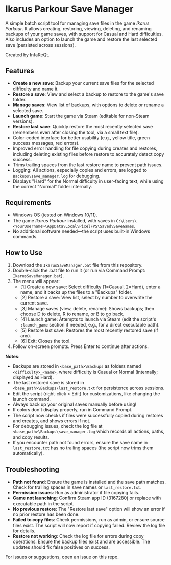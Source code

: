 # Ikarus Parkour Save Manager

A simple batch script tool for managing save files in the game *Ikarus Parkour*. It allows creating, restoring, viewing, deleting, and renaming backups of your game saves, with support for Casual and Hard difficulties. Also includes an option to launch the game and restore the last selected save (persisted across sessions).

Created by InfaReQt.

## Features
- **Create a new save**: Backup your current save files for the selected difficulty and name it.
- **Restore a save**: View and select a backup to restore to the game's save folder.
- **Manage saves**: View list of backups, with options to delete or rename a selected save.
- **Launch game**: Start the game via Steam (editable for non-Steam versions).
- **Restore last save**: Quickly restore the most recently selected save (remembers even after closing the tool, via a small text file).
- Color-coded interface for better usability (e.g., yellow title, green success messages, red errors).
- Improved error handling for file copying during creates and restores, including deleting existing files before restore to accurately detect copy success.
- Trims trailing spaces from the last restore name to prevent path issues.
- Logging: All actions, especially copies and errors, are logged to `Backups\save_manager.log` for debugging.
- Displays "Hard" for the Normal difficulty in user-facing text, while using the correct "Normal" folder internally.

## Requirements
- Windows OS (tested on Windows 10/11).
- The game *Ikarus Parkour* installed, with saves in `C:\Users\<YourUsername>\AppData\Local\PixelFPS\Saved\SaveGames`.
- No additional software needed—the script uses built-in Windows commands.

## How to Use
1. Download the `IkarusSaveManager.bat` file from this repository.
2. Double-click the .bat file to run it (or run via Command Prompt: `IkarusSaveManager.bat`).
3. The menu will appear:
   - [1] Create a new save: Select difficulty (1=Casual, 2=Hard), enter a name, and it backs up the files to a "Backups" folder.
   - [2] Restore a save: View list, select by number to overwrite the current save.
   - [3] Manage saves (view, delete, rename): Shows backups; then choose D to delete, R to rename, or B to go back.
   - [4] Launch game: Attempts to launch via Steam (edit the script's `:launch_game` section if needed, e.g., for a direct executable path).
   - [5] Restore last save: Restores the most recently restored save (if any).
   - [6] Exit: Closes the tool.
4. Follow on-screen prompts. Press Enter to continue after actions.

**Notes**:
- Backups are stored in `<base_path>\Backups` as folders named `<difficulty>_<name>`, where difficulty is Casual or Normal (internally; displayed as Hard).
- The last restored save is stored in `<base_path>\Backups\last_restore.txt` for persistence across sessions.
- Edit the script (right-click > Edit) for customizations, like changing the launch command.
- Always back up your original saves manually before using!
- If colors don't display properly, run in Command Prompt.
- The script now checks if files were successfully copied during restores and creates, and shows errors if not.
- For debugging issues, check the log file at `<base_path>\Backups\save_manager.log` which records all actions, paths, and copy results.
- If you encounter path not found errors, ensure the save name in `last_restore.txt` has no trailing spaces (the script now trims them automatically).

## Troubleshooting
- **Path not found**: Ensure the game is installed and the save path matches. Check for trailing spaces in save names or `last_restore.txt`.
- **Permission issues**: Run as administrator if file copying fails.
- **Game not launching**: Confirm Steam app ID (3167280) or replace with executable path in the script.
- **No previous restore**: The "Restore last save" option will show an error if no prior restore has been done.
- **Failed to copy files**: Check permissions, run as admin, or ensure source files exist. The script will now report if copying failed. Review the log file for details.
- **Restore not working**: Check the log file for errors during copy operations. Ensure the backup files exist and are accessible. The updates should fix false positives on success.

For issues or suggestions, open an issue on this repo.
